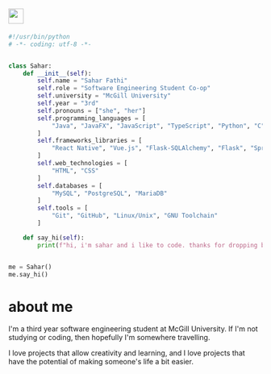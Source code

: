 # <img src="https://raw.githubusercontent.com/iampavangandhi/iampavangandhi/master/gifs/Hi.gif" width="30px">

```python
#!/usr/bin/python
# -*- coding: utf-8 -*-


class Sahar:
    def __init__(self):
        self.name = "Sahar Fathi"
        self.role = "Software Engineering Student Co-op"
        self.university = "McGill University"
        self.year = "3rd"
        self.pronouns = ["she", "her"]
        self.programming_languages = [
            "Java", "JavaFX", "JavaScript", "TypeScript", "Python", "C", "VB", "VBA", "Bash", "OCaml"
        ]
        self.frameworks_libraries = [
            "React Native", "Vue.js", "Flask-SQLAlchemy", "Flask", "Spring", "JUnit", "Cucumber", "Gherkin", "Umple"
        ]
        self.web_technologies = [
            "HTML", "CSS"
        ]
        self.databases = [
            "MySQL", "PostgreSQL", "MariaDB"
        ]
        self.tools = [
            "Git", "GitHub", "Linux/Unix", "GNU Toolchain"
        ]

    def say_hi(self):
        print(f"hi, i'm sahar and i like to code. thanks for dropping by :P")


me = Sahar()
me.say_hi()
```

# about me

I'm a third year software engineering student at McGill University. If I'm not studying or coding, then hopefully I'm somewhere travelling. 

I love projects that allow creativity and learning, and I love projects that have the potential of making someone's life a bit easier. 



